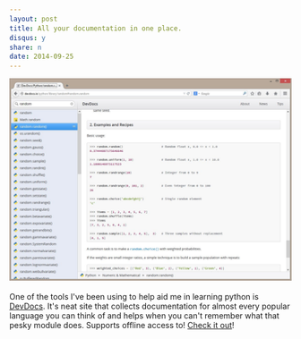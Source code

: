 ```yaml
---
layout: post
title: All your documentation in one place.
disqus: y
share: n
date: 2014-09-25
---
```


![alt text](/images/devdocs_screenshot.jpg "DevDocs.io")
<br><br>
One of the tools I've been using to help aid me in learning python is [DevDocs](http://devdocs.io/). It's neat site that collects documentation for almost every popular language you can think of and helps when you can't remember what that pesky module does. Supports offline access to! [Check it out](http://devdocs.io/)!
